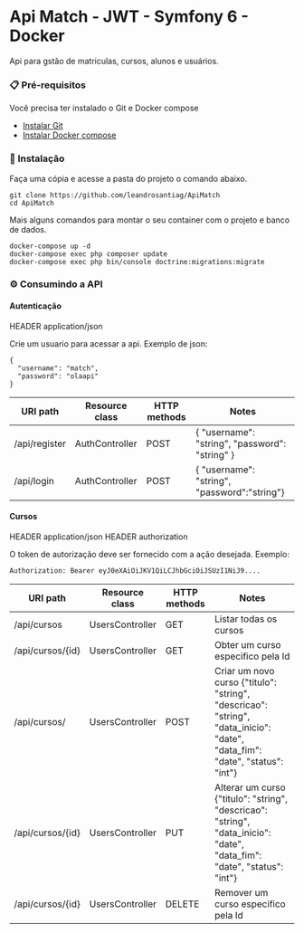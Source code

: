 # Api Match - JWT - Symfony 6 - Docker

Api para gstão de matriculas, cursos, alunos e usuários.

### 📋 Pré-requisitos

Você precisa ter instalado o Git e Docker compose
* [Instalar Git](https://git-scm.com/book/en/v2/Getting-Started-Installing-Git)
* [Instalar Docker compose](https://docs.docker.com/compose/install/)


### 🔧 Instalação

Faça uma cópia e acesse a pasta do projeto o comando abaixo.

```
git clone https://github.com/leandrosantiag/ApiMatch
cd ApiMatch
```

Mais alguns comandos para montar o seu container com o projeto e banco de dados.

```
docker-compose up -d
docker-compose exec php composer update
docker-compose exec php bin/console doctrine:migrations:migrate
```

### ⚙️ Consumindo a API


#### Autenticação
HEADER application/json

Crie um usuario para acessar a api. Exemplo de json:

```
{
  "username": "match", 
  "password": "olaapi"
}
```

| URI path       | Resource class           | HTTP methods | Notes                                                                                                |
|----------------|--------------------------|--------------|------------------------------------------------------------------------------------------------------|
| /api/register | AuthController | POST         | {     "username": "string",     "password": "string" } |
| /api/login    | AuthController | POST         | {    "username": "string",    "password":"string"}            

#### Cursos
HEADER application/json
HEADER authorization

O token de autorização deve ser fornecido com a ação desejada. Exemplo:

```
Authorization: Bearer eyJ0eXAiOiJKV1QiLCJhbGciOiJSUzI1NiJ9....
```

| URI path    | Resource class  | HTTP methods | Notes                                       |
|-------------|-----------------|--------------|---------------------------------------------|
| /api/cursos       | UsersController | GET          | Listar todas os cursos                            |
| /api/cursos/{id}  | UsersController | GET          | Obter um curso especifico pela Id      |
| /api/cursos/      | UsersController | POST         | Criar um novo curso {"titulo": "string", "descricao": "string", "data_inicio": "date", "data_fim": "date", "status": "int"}     |
| /api/cursos/{id}  | UsersController | PUT          | Alterar um curso {"titulo": "string", "descricao": "string", "data_inicio": "date", "data_fim": "date", "status": "int"} |
| /api/cursos/{id}  | UsersController | DELETE       | Remover um curso especifico pela Id   |

